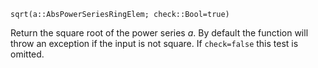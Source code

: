 ```
sqrt(a::AbsPowerSeriesRingElem; check::Bool=true)
```

Return the square root of the power series $a$. By default the function will throw an exception if the input is not square. If `check=false` this test is omitted.

